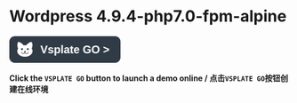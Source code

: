 # Wordpress 4.9.4-php7.0-fpm-alpine

<a href="https://www.vsplate.com/?docker-compose=https://github.com/vsplate/dcenvs/wordpress/4.9.4-php7.0-fpm-alpine"><img alt="VSPLATE GO" src="https://raw.githubusercontent.com/vsplate/images/master/vsgo_btn.png" width="200px"></a>

**Click the `VSPLATE GO` button to launch a demo online / 点击`VSPLATE GO`按钮创建在线环境**